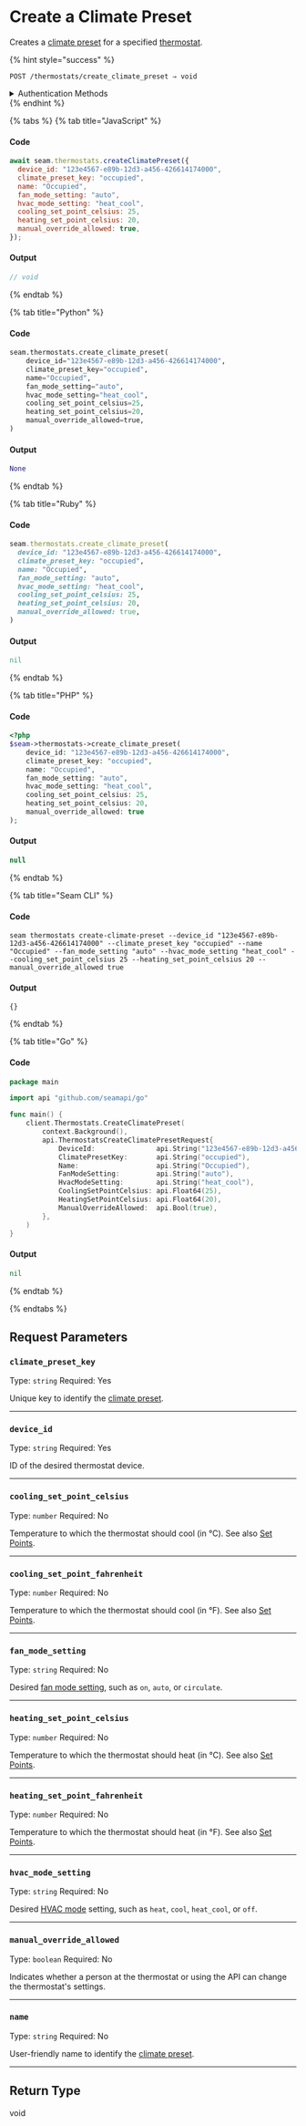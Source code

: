 # Create a Climate Preset

Creates a [climate preset](../../capability-guides/thermostats/creating-and-managing-climate-presets/README.md) for a specified [thermostat](https://docs.seam.co/latest/capability-guides/thermostats).

{% hint style="success" %}
```
POST /thermostats/create_climate_preset ⇒ void
```

<details>

<summary>Authentication Methods</summary>

- API key
- Client session token
- Personal access token
  <br>Must also include the `seam-workspace` header in the request.
</details>
{% endhint %}

{% tabs %}
{% tab title="JavaScript" %}
#### Code

```javascript
await seam.thermostats.createClimatePreset({
  device_id: "123e4567-e89b-12d3-a456-426614174000",
  climate_preset_key: "occupied",
  name: "Occupied",
  fan_mode_setting: "auto",
  hvac_mode_setting: "heat_cool",
  cooling_set_point_celsius: 25,
  heating_set_point_celsius: 20,
  manual_override_allowed: true,
});
```

#### Output

```javascript
// void
```
{% endtab %}

{% tab title="Python" %}
#### Code

```python
seam.thermostats.create_climate_preset(
    device_id="123e4567-e89b-12d3-a456-426614174000",
    climate_preset_key="occupied",
    name="Occupied",
    fan_mode_setting="auto",
    hvac_mode_setting="heat_cool",
    cooling_set_point_celsius=25,
    heating_set_point_celsius=20,
    manual_override_allowed=true,
)
```

#### Output

```python
None
```
{% endtab %}

{% tab title="Ruby" %}
#### Code

```ruby
seam.thermostats.create_climate_preset(
  device_id: "123e4567-e89b-12d3-a456-426614174000",
  climate_preset_key: "occupied",
  name: "Occupied",
  fan_mode_setting: "auto",
  hvac_mode_setting: "heat_cool",
  cooling_set_point_celsius: 25,
  heating_set_point_celsius: 20,
  manual_override_allowed: true,
)
```

#### Output

```ruby
nil
```
{% endtab %}

{% tab title="PHP" %}
#### Code

```php
<?php
$seam->thermostats->create_climate_preset(
    device_id: "123e4567-e89b-12d3-a456-426614174000",
    climate_preset_key: "occupied",
    name: "Occupied",
    fan_mode_setting: "auto",
    hvac_mode_setting: "heat_cool",
    cooling_set_point_celsius: 25,
    heating_set_point_celsius: 20,
    manual_override_allowed: true
);
```

#### Output

```php
null
```
{% endtab %}

{% tab title="Seam CLI" %}
#### Code

```seam_cli
seam thermostats create-climate-preset --device_id "123e4567-e89b-12d3-a456-426614174000" --climate_preset_key "occupied" --name "Occupied" --fan_mode_setting "auto" --hvac_mode_setting "heat_cool" --cooling_set_point_celsius 25 --heating_set_point_celsius 20 --manual_override_allowed true
```

#### Output

```seam_cli
{}
```
{% endtab %}

{% tab title="Go" %}
#### Code

```go
package main

import api "github.com/seamapi/go"

func main() {
	client.Thermostats.CreateClimatePreset(
		context.Background(),
		api.ThermostatsCreateClimatePresetRequest{
			DeviceId:               api.String("123e4567-e89b-12d3-a456-426614174000"),
			ClimatePresetKey:       api.String("occupied"),
			Name:                   api.String("Occupied"),
			FanModeSetting:         api.String("auto"),
			HvacModeSetting:        api.String("heat_cool"),
			CoolingSetPointCelsius: api.Float64(25),
			HeatingSetPointCelsius: api.Float64(20),
			ManualOverrideAllowed:  api.Bool(true),
		},
	)
}
```

#### Output

```go
nil
```
{% endtab %}

{% endtabs %}


## Request Parameters

### `climate_preset_key`

Type: `string`
Required: Yes

Unique key to identify the [climate preset](../../capability-guides/thermostats/creating-and-managing-climate-presets/README.md).

---

### `device_id`

Type: `string`
Required: Yes

ID of the desired thermostat device.

---

### `cooling_set_point_celsius`

Type: `number`
Required: No

Temperature to which the thermostat should cool (in °C). See also [Set Points](../../capability-guides/thermostats/understanding-thermostat-concepts/set-points.md).

---

### `cooling_set_point_fahrenheit`

Type: `number`
Required: No

Temperature to which the thermostat should cool (in °F). See also [Set Points](../../capability-guides/thermostats/understanding-thermostat-concepts/set-points.md).

---

### `fan_mode_setting`

Type: `string`
Required: No

Desired [fan mode setting](https://docs.seam.co/latest/capability-guides/thermostats/configure-current-climate-settings#fan-mode-settings), such as `on`, `auto`, or `circulate`.

---

### `heating_set_point_celsius`

Type: `number`
Required: No

Temperature to which the thermostat should heat (in °C). See also [Set Points](../../capability-guides/thermostats/understanding-thermostat-concepts/set-points.md).

---

### `heating_set_point_fahrenheit`

Type: `number`
Required: No

Temperature to which the thermostat should heat (in °F). See also [Set Points](../../capability-guides/thermostats/understanding-thermostat-concepts/set-points.md).

---

### `hvac_mode_setting`

Type: `string`
Required: No

Desired [HVAC mode](../../capability-guides/thermostats/understanding-thermostat-concepts/hvac-mode.md) setting, such as `heat`, `cool`, `heat_cool`, or `off`.

---

### `manual_override_allowed`

Type: `boolean`
Required: No

Indicates whether a person at the thermostat or using the API can change the thermostat's settings.

---

### `name`

Type: `string`
Required: No

User-friendly name to identify the [climate preset](../../capability-guides/thermostats/creating-and-managing-climate-presets/README.md).

---


## Return Type

void
